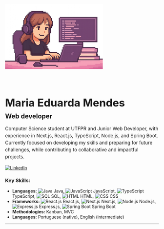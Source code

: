 <!-- Profile README for Maria Eduarda Mendes -->



<div align="left" style="display: flex; align-items: center; gap: 40px; flex-wrap: wrap;">
		<img src="img/maria-pixel-computador.png" alt="Maria pixel computador" width="320" style="max-width: 100%; height: auto;" />
		<div style="min-width: 280px; max-width: 700px;">
				<h1 style="margin-bottom: 0.3em; font-size: 2.5em; font-weight: bold;">Maria Eduarda Mendes</h1>
				<h2 style="margin-top: 0; font-size: 1.5em; font-weight: bold;">Web developer</h2>
				<p style="font-size: 1.1em; line-height: 1.5;">
						Computer Science student at UTFPR and Junior Web Developer, with experience in Next.js, React.js, TypeScript, Node.js, and Spring Boot. Currently focused on developing my skills and preparing for future challenges, while contributing to collaborative and impactful projects.
				</p>
				<a href="https://www.linkedin.com/in/mendeseduarda/" target="_blank">
						<img src="https://img.shields.io/badge/LinkedIn-0077B5?style=for-the-badge&logo=linkedin&logoColor=white" alt="LinkedIn" />
				</a>
		</div>
</div>

<div align="left">
	<h3>Key Skills:</h3>
	<ul>
		<li><b>Languages:</b>
			<img src="https://cdn.jsdelivr.net/gh/devicons/devicon/icons/java/java-original.svg" width="20" alt="Java" /> Java,
			<img src="https://cdn.jsdelivr.net/gh/devicons/devicon/icons/javascript/javascript-original.svg" width="20" alt="JavaScript" /> JavaScript,
			<img src="https://cdn.jsdelivr.net/gh/devicons/devicon/icons/typescript/typescript-original.svg" width="20" alt="TypeScript" /> TypeScript,
			<img src="https://cdn.jsdelivr.net/gh/devicons/devicon/icons/mysql/mysql-original.svg" width="20" alt="SQL" /> SQL,
			<img src="https://cdn.jsdelivr.net/gh/devicons/devicon/icons/html5/html5-original.svg" width="20" alt="HTML" /> HTML,
			<img src="https://cdn.jsdelivr.net/gh/devicons/devicon/icons/css3/css3-original.svg" width="20" alt="CSS" /> CSS
		</li>
		<li><b>Frameworks:</b>
			<img src="https://cdn.jsdelivr.net/gh/devicons/devicon/icons/react/react-original.svg" width="20" alt="React.js" /> React.js,
			<img src="https://cdn.jsdelivr.net/gh/devicons/devicon/icons/nextjs/nextjs-original.svg" width="20" alt="Next.js" /> Next.js,
			<img src="https://cdn.jsdelivr.net/gh/devicons/devicon/icons/nodejs/nodejs-original.svg" width="20" alt="Node.js" /> Node.js,
			<img src="https://cdn.jsdelivr.net/gh/devicons/devicon/icons/express/express-original.svg" width="20" alt="Express.js" /> Express.js,
			<img src="https://cdn.jsdelivr.net/gh/devicons/devicon/icons/spring/spring-original.svg" width="20" alt="Spring Boot" /> Spring Boot
		</li>
		<li><b>Methodologies:</b> Kanban, MVC</li>
		<li><b>Languages:</b> Portuguese (native), English (intermediate)</li>
	</ul>
</div>

---



